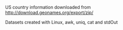 US country information downloaded from
http://download.geonames.org/export/zip/

Datasets created with Linux, awk, uniq, cat and stdOut